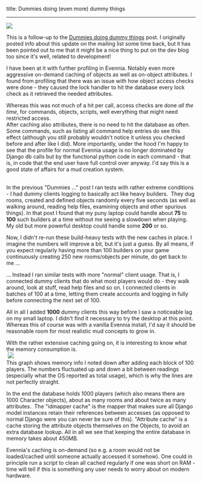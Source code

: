 title: Dummies doing (even more) dummy things

---

[![](https://lh6.googleusercontent.com/proxy/7O-DqSxlUJDFdfWHuOcVzoSro_bzD9BSAipHXLKNG3gpwyTEptGPTOk5MAgX6yjrkAC2r7P1o9YtCZ1cjzTriLrE9I4kL3frKu4ZcvBpp3Uy8CvM4A=s0-d)](http://www.smiley-faces.org/backgrounds/smiley-background-012.jpg)

This is a follow-up to the [Dummies doing dummy things](http://evennia.blogspot.se/2012/02/dummies-doing-dummy-things.html) post. I originally posted info about this update on the mailing list some time back, but it has been pointed out to me that it might be a nice thing to put on the dev blog too since it's well, related to development!  
  
I have been at it with further profiling in Evennia. Notably even more aggressive on-demand caching of objects as well as on-object attributes. I found from profiling that there was an issue with how object access checks were done - they caused the lock handler to hit the database every lock check as it retrieved the needed attributes.  
  
Whereas this was not much of a hit per call, access checks are done _all the time_, for commands, objects, scripts, well everything that might need restricted access.  
After caching also attributes, there is no need to hit the database as often. Some commands, such as listing all command help entries do see this effect (although you still probably wouldn't notice it unless you checked before and after like I did). More importantly, under the hood I'm happy to see that the profile for normal Evennia usage is no longer dominated by Django db calls but by the functional python code in each command - that is, in code that the end user have full control over anyway. I'd say this is a good state of affairs for a mud creation system.  
  
   
In the previous "Dummies ..." post I ran tests with rather extreme conditions - I had dummy clients logging to basically act like heavy builders.  They dug rooms, created and defined objects randomly every five seconds (as well as walking around, reading help files, examining objects and other spurious things). In that post I found that my puny laptop could handle about **75** to **100** such builders at a time without me seeing a slowdown when playing. My old but more powerful desktop could handle some **200** or so.  
  
Now, I didn't re-run these build-heavy tests with the new caches in place. I imagine the numbers will improve a bit, but it's just a guess. By all means, if you expect regularly having more than 100 builders on your game continuously creating 250 new rooms/objects per minute, do get back to me ...  
  
... Instead I ran similar tests with more "normal" client usage. That is, I connected dummy clients that do what most players would do - they walk around, look at stuff, read help files and so on. I connected clients in batches of 100 at a time, letting them create accounts and logging in fully before connecting the next set of 100.  
  
All in all I added **1000** dummy clients this way before I saw a noticeable lag on my small laptop. I didn't find it necessary to try the desktop at this point. Whereas this of course was with a vanilla Evennia install, I'd say it should be reasonable room for most realistic mud concepts to grow in.  
  
With the rather extensive caching going on, it is interesting to know what the memory consumption is.  
 [![](https://4.bp.blogspot.com/-ZNiU4qTi8XE/T8aMHbBck7I/AAAAAAAABRc/vn6EUwkJjJQ/s400/2012-05-01-Evennia_1000_dummies.png)](https://4.bp.blogspot.com/-ZNiU4qTi8XE/T8aMHbBck7I/AAAAAAAABRc/vn6EUwkJjJQ/s1600/2012-05-01-Evennia_1000_dummies.png)  
This graph shows memory info I noted down after adding each block of 100 players. The numbers fluctuated up and down a bit between readings (especially what the OS reported as total usage), which is why the lines are not perfectly straight.  
  
In the end the database holds 1000 players (which also means there are 1000 Character objects), about as many rooms and about twice as many attributes.  The "idmapper cache" is the mapper that makes sure all Django model instances retain their references between accesses (as opposed to normal Django were you can never be sure of this). "Attribute cache" is a cache storing the attribute objects themselves on the Objects, to avoid an extra database lookup. All in all we see that keeping the entire database in memory takes about 450MB.  
  
Evennia's caching is on-demand (so e.g. a room would not be loaded/cached until someone actually accessed it somehow). One could in principle run a script to clean all cached regularly if one was short on RAM - time will tell if this is something any user needs to worry about on modern hardware.